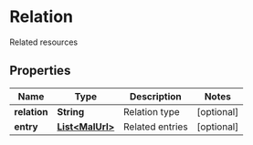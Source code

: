 

# Relation

Related resources

## Properties

| Name | Type | Description | Notes |
|------------ | ------------- | ------------- | -------------|
|**relation** | **String** | Relation type |  [optional] |
|**entry** | [**List&lt;MalUrl&gt;**](MalUrl.md) | Related entries |  [optional] |




